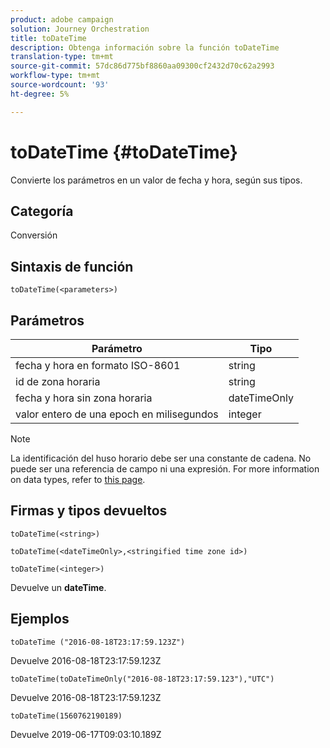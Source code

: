 ```yaml
---
product: adobe campaign
solution: Journey Orchestration
title: toDateTime
description: Obtenga información sobre la función toDateTime
translation-type: tm+mt
source-git-commit: 57dc86d775bf8860aa09300cf2432d70c62a2993
workflow-type: tm+mt
source-wordcount: '93'
ht-degree: 5%

---
```


# toDateTime {#toDateTime}

Convierte los parámetros en un valor de fecha y hora, según sus tipos.

## Categoría

Conversión

## Sintaxis de función

`toDateTime(<parameters>)`

## Parámetros

| Parámetro | Tipo |
|-----------|------------------|
| fecha y hora en formato ISO-8601 | string |
| id de zona horaria | string |
| fecha y hora sin zona horaria | dateTimeOnly |
| valor entero de una epoch en milisegundos | integer |

>[!NOTE]
>
>La identificación del huso horario debe ser una constante de cadena. No puede ser una referencia de campo ni una expresión. For more information on data types, refer to [this page](../expression/data-types.md).

## Firmas y tipos devueltos

`toDateTime(<string>)`

`toDateTime(<dateTimeOnly>,<stringified time zone id>)`

`toDateTime(<integer>)`

Devuelve un **dateTime**.

<!--`toDateTime(<year>,<month>,<dayOfMonth>,<hour>,<minute>,<second>)`

Returns a date time with default time zone UTC.

`toDateTime(<year>,<month>,<dayOfMonth>)`
`toDateTime(<stringified timeZone>,<year>,<month>,<dayOfMonth>)`
`toDateTime(<timeZone>,<year>,<month>,<dayOfMonth>)`

Return a datetime where hour, minute and second set to 0.

`toDateTime(<stringified timeZone>,<year>,<month>,<dayOfMonth>,<hour>,<minute>,<second>)`
`toDateTime(<string>)`
`toDateTime(<string>,<integer>)`
`toDateTime(<stringified timeZone>,<dateTimeOnly)`

`toDateTime(<timeZone>,<integer>)`

Return a datetime.

-->

## Ejemplos

`toDateTime ("2016-08-18T23:17:59.123Z")`

Devuelve 2016-08-18T23:17:59.123Z

`toDateTime(toDateTimeOnly("2016-08-18T23:17:59.123"),"UTC")`

Devuelve 2016-08-18T23:17:59.123Z

`toDateTime(1560762190189)`

Devuelve 2019-06-17T09:03:10.189Z

<!--`toDateTime ("2016-08-18T23:17:59.123", "UTC")`

Returns 2016-08-18T23:17:59.123Z.

`toDateTime("Z",2016,8,18,23,17,59)`

Returns 2016-08-18T23:17:59.000Z.

`toDateTime("Z",2016,8,18)`

Returns 2016-08-18T00:00:00.000Z.-->
